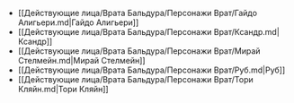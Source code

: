 - [[Действующие лица/Врата Бальдура/Персонажи Врат/Гайдо Алигьери.md|Гайдо Алигьери]]
- [[Действующие лица/Врата Бальдура/Персонажи Врат/Ксандр.md|Ксандр]]
- [[Действующие лица/Врата Бальдура/Персонажи Врат/Мирай Стелмейн.md|Мирай Стелмейн]]
- [[Действующие лица/Врата Бальдура/Персонажи Врат/Руб.md|Руб]]
- [[Действующие лица/Врата Бальдура/Персонажи Врат/Тори Кляйн.md|Тори Кляйн]]
